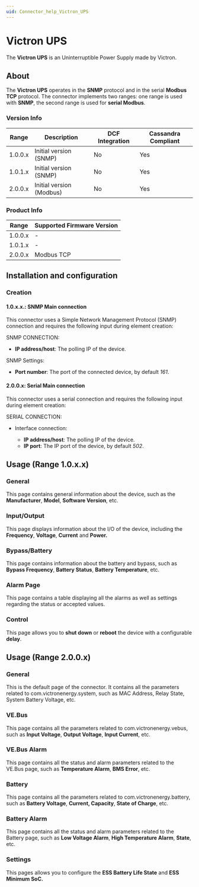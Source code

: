 ```yaml
---
uid: Connector_help_Victron_UPS
---
```


# Victron UPS

The **Victron UPS** is an Uninterruptible Power Supply made by Victron.

## About

The **Victron UPS** operates in the **SNMP** protocol and in the serial **Modbus TCP** protocol. The connector implements two ranges: one range is used with **SNMP**, the second range is used for **serial Modbus**.

### Version Info

| **Range** | **Description**          | **DCF Integration** | **Cassandra Compliant** |
|------------------|--------------------------|---------------------|-------------------------|
| 1.0.0.x          | Initial version (SNMP)   | No                  | Yes                     |
| 1.0.1.x          | Initial version (SNMP)   | No                  | Yes                     |
| 2.0.0.x          | Initial version (Modbus) | No                  | Yes                     |

### Product Info

| Range | Supported Firmware Version |
|------------------|-----------------------------|
| 1.0.0.x          | \-                          |
| 1.0.1.x          | \-                          |
| 2.0.0.x          | Modbus TCP                  |

## Installation and configuration

### Creation

#### 1.0.x.x.: SNMP Main connection

This connector uses a Simple Network Management Protocol (SNMP) connection and requires the following input during element creation:

SNMP CONNECTION:

- **IP address/host**: The polling IP of the device.

SNMP Settings:

- **Port number**: The port of the connected device, by default *161*.

#### 2.0.0.x: Serial Main connection

This connector uses a serial connection and requires the following input during element creation:

SERIAL CONNECTION:

- Interface connection:

  - **IP address/host**: The polling IP of the device.
  - **IP port**: The IP port of the device, by default *502*.

## Usage (Range 1.0.x.x)

### General

This page contains general information about the device, such as the **Manufacturer**, **Model**, **Software Version**, etc.

### Input/Output

This page displays information about the I/O of the device, including the **Frequency**, **Voltage**, **Current** and **Power.**

### Bypass/Battery

This page contains information about the battery and bypass, such as **Bypass Frequency**, **Battery Status**, **Battery Temperature**, etc.

### Alarm Page

This page contains a table displaying all the alarms as well as settings regarding the status or accepted values.

### Control

This page allows you to **shut down** or **reboot** the device with a configurable **delay**.

## Usage (Range 2.0.0.x)

### General

This is the default page of the connector. It contains all the parameters related to com.victronenergy.system, such as MAC Address, Relay State, System Battery Voltage, etc.

### VE.Bus

This page contains all the parameters related to com.victronenergy.vebus, such as **Input Voltage**, **Output Voltage**, **Input Current**, etc.

### VE.Bus Alarm

This page contains all the status and alarm parameters related to the VE.Bus page, such as **Temperature Alarm**, **BMS Error**, etc.

### Battery

This page contains all the parameters related to com.victronenergy.battery, such as **Battery Voltage**, **Current, Capacity**, **State of Charge**, etc.

### Battery Alarm

This page contains all the status and alarm parameters related to the Battery page, such as **Low Voltage Alarm**, **High Temperature Alarm**, **State**, etc.

### Settings

This pages allows you to configure the **ESS Battery Life State** and **ESS Minimum SoC.**
